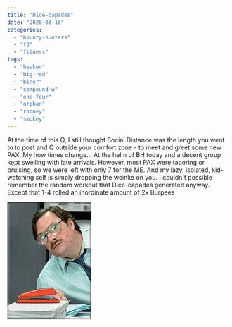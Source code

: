 ```yaml
---
title: "Dice-capades"
date: "2020-03-16"
categories: 
  - "bounty-hunters"
  - "f3"
  - "fitness"
tags: 
  - "beaker"
  - "big-red"
  - "biner"
  - "compound-w"
  - "one-four"
  - "orphan"
  - "rooney"
  - "smokey"
---
```


At the time of this Q, I still thought Social Distance was the length you went to to post and Q outside your comfort zone - to meet and greet some new PAX. My how times change... At the helm of BH today and a decent group kept swelling with late arrivals. However, most PAX were tapering or bruising, so we were left with only 7 for the ME. And my lazy, isolated, kid-watching self is simply dropping the weinke on you. I couldn't possible remember the random workout that Dice-capades generated anyway. Except that 1-4 rolled an inordinate amount of 2x Burpees

![](images/image.png)
